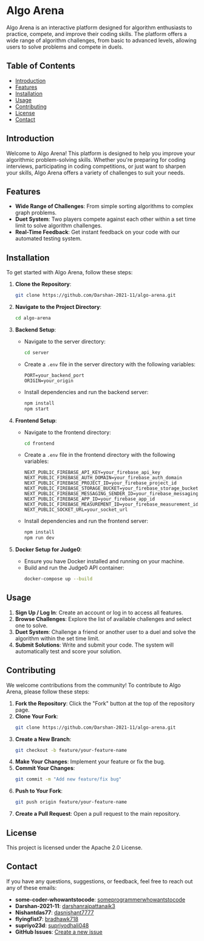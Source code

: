 # Algo Arena

Algo Arena is an interactive platform designed for algorithm enthusiasts to practice, compete, and improve their coding skills. The platform offers a wide range of algorithm challenges, from basic to advanced levels, allowing users to solve problems and compete in duels.

## Table of Contents

- [Introduction](#introduction)
- [Features](#features)
- [Installation](#installation)
- [Usage](#usage)
- [Contributing](#contributing)
- [License](#license)
- [Contact](#contact)

## Introduction

Welcome to Algo Arena! This platform is designed to help you improve your algorithmic problem-solving skills. Whether you're preparing for coding interviews, participating in coding competitions, or just want to sharpen your skills, Algo Arena offers a variety of challenges to suit your needs.

## Features

- **Wide Range of Challenges**: From simple sorting algorithms to complex graph problems.
- **Duet System**: Two players compete against each other within a set time limit to solve algorithm challenges.
- **Real-Time Feedback**: Get instant feedback on your code with our automated testing system.

## Installation

To get started with Algo Arena, follow these steps:

1. **Clone the Repository**:
    ```bash
    git clone https://github.com/Darshan-2021-11/algo-arena.git
    ```
2. **Navigate to the Project Directory**:
    ```bash
    cd algo-arena
    ```

3. **Backend Setup**:
    - Navigate to the server directory:
      ```bash
      cd server
      ```
    - Create a `.env` file in the server directory with the following variables:
      ```env
      PORT=your_backend_port
      ORIGIN=your_origin
      ```
    - Install dependencies and run the backend server:
      ```bash
      npm install
      npm start
      ```

4. **Frontend Setup**:
    - Navigate to the frontend directory:
      ```bash
      cd frontend
      ```
    - Create a `.env` file in the frontend directory with the following variables:
      ```env
      NEXT_PUBLIC_FIREBASE_API_KEY=your_firebase_api_key
      NEXT_PUBLIC_FIREBASE_AUTH_DOMAIN=your_firebase_auth_domain
      NEXT_PUBLIC_FIREBASE_PROJECT_ID=your_firebase_project_id
      NEXT_PUBLIC_FIREBASE_STORAGE_BUCKET=your_firebase_storage_bucket
      NEXT_PUBLIC_FIREBASE_MESSAGING_SENDER_ID=your_firebase_messaging_sender_id
      NEXT_PUBLIC_FIREBASE_APP_ID=your_firebase_app_id
      NEXT_PUBLIC_FIREBASE_MEASUREMENT_ID=your_firebase_measurement_id
      NEXT_PUBLIC_SOCKET_URL=your_socket_url
      ```
    - Install dependencies and run the frontend server:
      ```bash
      npm install
      npm run dev
      ```

5. **Docker Setup for Judge0**:
    - Ensure you have Docker installed and running on your machine.
    - Build and run the Judge0 API container:
      ```bash
      docker-compose up --build
      ```

## Usage

1. **Sign Up / Log In**: Create an account or log in to access all features.
2. **Browse Challenges**: Explore the list of available challenges and select one to solve.
3. **Duet System**: Challenge a friend or another user to a duel and solve the algorithm within the set time limit.
4. **Submit Solutions**: Write and submit your code. The system will automatically test and score your solution.

## Contributing

We welcome contributions from the community! To contribute to Algo Arena, please follow these steps:

1. **Fork the Repository**: Click the "Fork" button at the top of the repository page.
2. **Clone Your Fork**:
    ```bash
    git clone https://github.com/Darshan-2021-11/algo-arena.git
    ```
3. **Create a New Branch**:
    ```bash
    git checkout -b feature/your-feature-name
    ```
4. **Make Your Changes**: Implement your feature or fix the bug.
5. **Commit Your Changes**:
    ```bash
    git commit -m "Add new feature/fix bug"
    ```
6. **Push to Your Fork**:
    ```bash
    git push origin feature/your-feature-name
    ```
7. **Create a Pull Request**: Open a pull request to the main repository.

## License

This project is licensed under the Apache 2.0 License.

## Contact

If you have any questions, suggestions, or feedback, feel free to reach out any of these emails:

- **some-coder-whowantstocode**: [someprogrammerwhowantstocode](mailto:someprogrammerwhowantstocode@gmail.com)
- **Darshan-2021-11**: [darshanrajpattanaik3](mailto:darshanrajpattanaik3@gmail.com)
- **Nishantdas77**: [dasnishant7777](mailto:dasnishant7777@gmail.com)
- **flyingfist7**: [bradhawk718](mailto:bradhawk718@gmail.com)
- **supriyo23d**: [supriyodhali048](mailto:supriyodhali048@gmail.com)
- **GitHub Issues**: [Create a new issue](https://github.com/Darshan-2021-11/algo-arena/issues)
